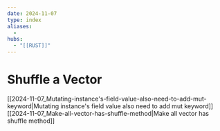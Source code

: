 ```yaml
---
date: 2024-11-07
type: index
aliases:
  -
hubs:
  - "[[RUST]]"
---
```


# Shuffle a Vector

[[2024-11-07_Mutating-instance's-field-value-also-need-to-add-mut-keyword|Mutating instance's field value also need to add mut keyword]]
[[2024-11-07_Make-all-vector-has-shuffle-method|Make all vector has shuffle method]]
